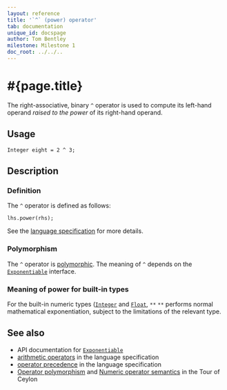 ```yaml
---
layout: reference
title: '`^` (power) operator'
tab: documentation
unique_id: docspage
author: Tom Bentley
milestone: Milestone 1
doc_root: ../../..
---
```


# #{page.title}

The right-associative, binary `^` operator is used to compute its left-hand 
operand *raised to the power* of its right-hand operand.

## Usage 

    Integer eight = 2 ^ 3;

## Description

### Definition

The `^` operator is defined as follows:

<!-- check:none -->
    lhs.power(rhs);

See the [language specification](#{page.doc_root}/#{site.urls.spec_relative}#arithmetic) for more details.

### Polymorphism

The `^` operator is [polymorphic](#{page.doc_root}/reference/operator/operator-polymorphism). 
The meaning of `^` depends on the 
[`Exponentiable`](#{page.doc_root}/api/ceylon/language/interface_Exponentiable.html) interface.

### Meaning of power for built-in types

For the built-in numeric types ([`Integer`](#{page.doc_root}/api/ceylon/language/class_Integer.html) and
[`Float`](#{page.doc_root}/api/ceylon/language/class_Float.html), `**` 
`**` performs normal mathematical exponentiation, subject to the limitations
of the relevant type.


## See also

* API documentation for [`Exponentiable`](#{page.doc_root}/api/ceylon/language/interface_Exponentiable.html)
* [arithmetic operators](#{page.doc_root}/#{site.urls.spec_relative}#arithmetic) in the 
  language specification
* [operator precedence](#{page.doc_root}/#{site.urls.spec_relative}#operatorprecedence) in the 
  language specification
* [Operator polymorphism](#{page.doc_root}/tour/language-module/#operator_polymorphism) 
  and 
  [Numeric operator semantics](#{page.doc_root}/tour/language-module/#numeric_operator_semantics) 
  in the Tour of Ceylon
